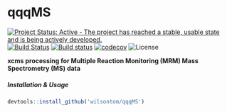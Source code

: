 # qqqMS
[![Project Status: Active - The project has reached a stable, usable state and is being actively developed.](http://www.repostatus.org/badges/latest/active.svg)](http://www.repostatus.org/#active) [![Build Status](https://travis-ci.org/wilsontom/qqqMS.svg?branch=master)](https://travis-ci.org/wilsontom/qqqMS) [![Build status](https://ci.appveyor.com/api/projects/status/xcr3p5pk4wr6eytf/branch/master?svg=true)](https://ci.appveyor.com/project/wilsontom/qqqms/branch/master) [![codecov](https://codecov.io/gh/wilsontom/qqqMS/branch/master/graph/badge.svg)](https://codecov.io/gh/wilsontom/qqqMS) ![License](https://img.shields.io/badge/license-GNU%20GPL%20v3.0-blue.svg "GNU GPL v3.0")

__xcms processing for Multiple Reaction Monitoring (MRM) Mass Spectrometry (MS) data__


##### Installation & Usage

```R
devtools::install_github('wilsontom/qqqMS')
```
